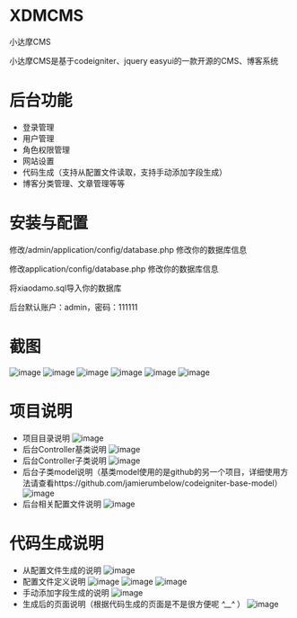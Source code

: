 # XDMCMS
小达摩CMS

小达摩CMS是基于codeigniter、jquery easyui的一款开源的CMS、博客系统

# 后台功能
- 登录管理
- 用户管理
- 角色权限管理
- 网站设置
- 代码生成（支持从配置文件读取，支持手动添加字段生成）
- 博客分类管理、文章管理等等

# 安装与配置

修改/admin/application/config/database.php 修改你的数据库信息

修改application/config/database.php 修改你的数据库信息

将xiaodamo.sql导入你的数据库

后台默认账户：admin，密码：111111

# 截图
![image](https://github.com/xiaodamo/XDMCMS/raw/master/uploads/screenshots/1.png)
![image](https://github.com/xiaodamo/XDMCMS/raw/master/uploads/screenshots/2.png)
![image](https://github.com/xiaodamo/XDMCMS/raw/master/uploads/screenshots/3.png)
![image](https://github.com/xiaodamo/XDMCMS/raw/master/uploads/screenshots/4.png)
![image](https://github.com/xiaodamo/XDMCMS/raw/master/uploads/screenshots/5.png)
![image](https://github.com/xiaodamo/XDMCMS/raw/master/uploads/screenshots/6.png)

# 项目说明
- 项目目录说明
![image](https://github.com/xiaodamo/XDMCMS/raw/master/uploads/screenshots/sm1.png)
- 后台Controller基类说明
![image](https://github.com/xiaodamo/XDMCMS/raw/master/uploads/screenshots/sm2.png)
- 后台Controller子类说明
![image](https://github.com/xiaodamo/XDMCMS/raw/master/uploads/screenshots/sm3.png)
- 后台子类model说明（基类model使用的是github的另一个项目，详细使用方法请查看https://github.com/jamierumbelow/codeigniter-base-model）
![image](https://github.com/xiaodamo/XDMCMS/raw/master/uploads/screenshots/sm4.png)
- 后台相关配置文件说明
![image](https://github.com/xiaodamo/XDMCMS/raw/master/uploads/screenshots/sm5.png)

# 代码生成说明
- 从配置文件生成的说明
![image](https://github.com/xiaodamo/XDMCMS/raw/master/uploads/screenshots/sm6.png)
- 配置文件定义说明
![image](https://github.com/xiaodamo/XDMCMS/raw/master/uploads/screenshots/sm7.png)
![image](https://github.com/xiaodamo/XDMCMS/raw/master/uploads/screenshots/sm8.png)
![image](https://github.com/xiaodamo/XDMCMS/raw/master/uploads/screenshots/sm9.png)
- 手动添加字段生成的说明
![image](https://github.com/xiaodamo/XDMCMS/raw/master/uploads/screenshots/sm10.png)
- 生成后的页面说明（根据代码生成的页面是不是很方便呢 *^__^* ）
![image](https://github.com/xiaodamo/XDMCMS/raw/master/uploads/screenshots/sm11.png)
